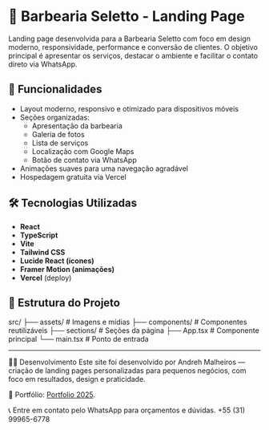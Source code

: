 # 💈 Barbearia Seletto - Landing Page

Landing page desenvolvida para a Barbearia Seletto com foco em design moderno, responsividade, performance e conversão de clientes. O objetivo principal é apresentar os serviços, destacar o ambiente e facilitar o contato direto via WhatsApp.

## 📌 Funcionalidades

- Layout moderno, responsivo e otimizado para dispositivos móveis
- Seções organizadas:
  - Apresentação da barbearia
  - Galeria de fotos
  - Lista de serviços
  - Localização com Google Maps
  - Botão de contato via WhatsApp
- Animações suaves para uma navegação agradável
- Hospedagem gratuita via Vercel

## 🛠️ Tecnologias Utilizadas

- **React**
- **TypeScript**
- **Vite**
- **Tailwind CSS**
- **Lucide React (ícones)**
- **Framer Motion (animações)**
- **Vercel** (deploy)

## 📁 Estrutura do Projeto

src/
├── assets/ # Imagens e mídias
├── components/ # Componentes reutilizáveis
├── sections/ # Seções da página
├── App.tsx # Componente principal
└── main.tsx # Ponto de entrada

----------------

👨‍💻 Desenvolvimento
Este site foi desenvolvido por Andreh Malheiros — criação de landing pages personalizadas para pequenos negócios, com foco em resultados, design e praticidade.

📌 Portfólio: [Portfolio 2025](https://andreh-portfolio.vercel.app/).

📞 Entre em contato pelo WhatsApp para orçamentos e dúvidas. +55 (31) 99965-6778

